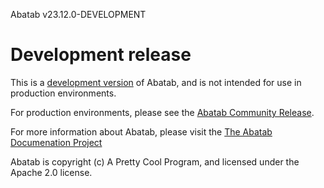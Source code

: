 <!-- 
	Abatab Source Code Readme
-->

Abatab v23.12.0-DEVELOPMENT

# Development release

This is a [development version](https://github.com/spectrum-health-systems/Abatab) of Abatab, and is not intended for use in production environments.

For production environments, please see the [Abatab Community Release](https://github.com/spectrum-health-systems/Abatab-Community-Release).

For more information about Abatab, please visit the [The Abatab Documenation Project](https://github.com/spectrum-health-systems/Abatab-Documentation-Project)

Abatab is copyright (c) A Pretty Cool Program, and licensed under the Apache 2.0 license.  